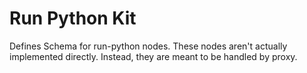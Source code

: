 # Run Python Kit

Defines Schema for run-python nodes. These nodes aren't actually implemented directly. Instead, they are meant to be handled by proxy.
